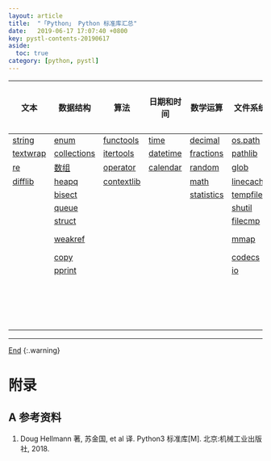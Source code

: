 ```yaml
---
layout: article
title:  "「Python」 Python 标准库汇总"
date:   2019-06-17 17:07:40 +0800
key: pystl-contents-20190617
aside:
  toc: true
category: [python, pystl]
---
```

<span id='head'></span>  
<!--more-->


| 文本 | 数据结构 | 算法 | 日期和时间 | 数学运算 | 文件系统 | 数据存储与交换 | 数据压缩与归档 | 加密 | 并发 | 网络通信 | 互联网 | email | 应用构建 | 国际化和本地化 | 开发工具 | 运行时特性 | 语言工具 | 模块和包 |
| --- | --- | --- | --- | --- | --- | --- | --- | --- | --- | --- | --- | --- | --- | --- | --- | --- | --- | --- |
| [string]() | [enum]() | [functools]() | [time]() | [decimal]() | [os.path]() | [pickle]() | [zlib]() | [hashlib]() | [subprocess]() | [ipaddress]() | [urllib.parse]() | [smtplib]() | [argparse]() | [gettext]() | [Pydoc]() | [site]() | [warnings]() | [importlib]() |
| [textwrap]() | [collections]() | [itertools]() | [datetime]() | [fractions]() | [pathlib]() | [shelve]() | [gzip]() | [hmac]() | [signal]() | [socket]() | [urllib.request]() | [smtpd]() | [getopt]() | [local]() | [doctest]() | [sys]() | [abc]() | [pkgutil]() |
| [re]() | [数组]() | [operator]() | [calendar]() | [random]() | [glob]() | [dbm]() | [bz2]() |  | [threading]() | [selectors]() | [urllib.robotparser]() | [mailbox]() | [readline]() |  | [unittest]() | [os]() | [dis]() | [zipimport]() |
| [difflib]() | [heapq]() | [contextlib]() |  | [math]() | [linecache]() | [sqlite3]() | [tarfile]() |  | [multiprocessing]() | [select]() | [base64]() | [imaplib]() | [getpass]() |  | [trace]() | [platform]() | [inspect]() |  |
|  | [bisect]() |  |  | [statistics]() | [tempfile]() | [xml.etree.ElementTree]() | [zipfile]() |  | [asyncio]() | [socketserver]() | [http.server]() |  | [cmd]() |  | [traceback]() | [resource]() |  |  |
|  | [queue]() |  |  |  | [shutil]() | [csv]() |  |  | [concurrent.futures]() |  | [http.cookies]() |  | [shlex]() |  | [cgitb]() | [gc]() |  |  |
|  | [struct]() |  |  |  | [filecmp]() |  |  |  |  |  | [webbrowser]() |  | [configparser]() |  | [pdb]() | [sysconfig]() |  |  |
|  | [weakref]() |  |  |  | [mmap]() |  |  |  |  |  | [uuid]() |  | [logging]() |  | [profile & pstats]() |  |  |  |
|  | [copy]() |  |  |  | [codecs]() |  |  |  |  |  | [json]() |  | [fileinput]() |  | [timeit]() |  |  |  |
|  | [pprint]() |  |  |  | [io]() |  |  |  |  |  | [xmlrpc.client]() |  | [atexit]() |  | [tabnanny]() |  |  |  |
|  |  |  |  |  |  |  |  |  |  |  | [xmlrpc.server]() |  | [sched]() |  | [compileall]() |  |  |  |
|  |  |  |  |  |  |  |  |  |  |  |  |  |  |  | [pyclbr]() |  |  |  |
|  |  |  |  |  |  |  |  |  |  |  |  |  |  |  | [venv]() |  |  |  |
|  |  |  |  |  |  |  |  |  |  |  |  |  |  |  | [ensurepip]() |  |  |  |


-------------------  
[End](#head)
{:.warning}  



# 附录
## A 参考资料
1. Doug Hellmann 著, 苏金国, et al 译. Python3 标准库[M]. 北京:机械工业出版社, 2018.
